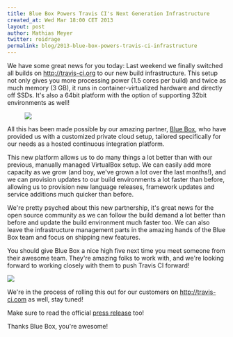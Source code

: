 ```yaml
---
title: Blue Box Powers Travis CI's Next Generation Infrastructure
created_at: Wed Mar 18:00 CET 2013
layout: post
author: Mathias Meyer
twitter: roidrage
permalink: blog/2013-blue-box-powers-travis-ci-infrastructure
---
```

We have some great news for you today: Last weekend we finally switched all
builds on <http://travis-ci.org> to our new build infrastructure. This setup not
only gives you more processing power (1.5 cores per build) and twice as much
memory (3 GB), it runs in container-virtualized hardware and directly off SSDs.
It's also a 64bit platform with the option of supporting 32bit environments as
well!

<figure class="small right">
  <img src="/images/bluebox.png"/>
</figure>

All this has been made possible by our amazing partner, [Blue
Box](https://bluebox.net), who have provided us with a customized private cloud
setup, tailored specifically for our needs as a hosted continuous integration
platform.

This new platform allows us to do many things a lot better than with our
previous, manually managed VirtualBox setup. We can easily add more capacity as
we grow (and boy, we've grown a lot over the last months!), and we can provision
updates to our build environments a lot faster than before, allowing us to
provision new language releases, framework updates and service additions much
quicker than before.

We're pretty psyched about this new partnership, it's great news for the open
source community as we can follow the build demand a lot better than before and
update the build environment much faster too. We can also leave the
infrastructure management parts in the amazing hands of the Blue Box team and
focus on shipping new features.

You should give Blue Box a nice high five next time you meet someone from their
awesome team. They're amazing folks to work with, and we're looking forward to
working closely with them to push Travis CI forward!

<a href="/images/blueboxteam.png"><img src="/images/blueboxteam-small.png"/></a>

We're in the process of rolling this out for our customers on
<http://travis-ci.com> as well, stay tuned!

Make sure to read the official [press release](https://bluebox.net/press-releases/travis-ci) too!

Thanks Blue Box, you're awesome!
